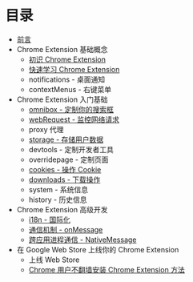 # 目录

* [前言](../README.md)
* Chrome Extension 基础概念
  * [初识 Chrome Extension](./overview/index.md)
  * [快速学习 Chrome Extension](./overview/quickstart.md)
  * notifications - 桌面通知
  * contextMenus - 右键菜单
* Chrome Extension 入门基础
  * [omnibox - 定制你的搜索框](./basics/omnibox.md)
  * [webRequest - 监控网络请求](./basics/webRequest.md)
  * proxy 代理
  * [storage - 存储用户数据](./basics/storage.md)
  * devtools - 定制开发者工具
  * overridepage - 定制页面
  * [cookies - 操作 Cookie](./basics/cookies.md)
  * [downloads - 下载操作](./basics/downloads.md)
  * system - 系统信息
  * history - 历史信息
* Chrome Extension 高级开发
  * [i18n - 国际化](./advanced/i18n.md)
  * [通信机制 - onMessage](./advanced/connect.md)
  * [跨应用进程通信 - NativeMessage](./advanced/nativemessage.md)
* 在 Google Web Store 上线你的 Chrome Extension
  * 上线 Web Store
  * [Chrome 用户不翻墙安装 Chrome Extension 方法](./publish/install_with_gfw.md)
